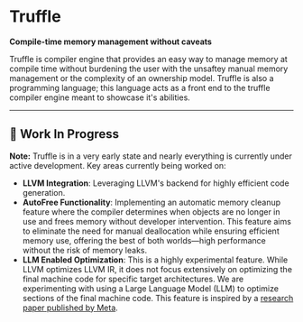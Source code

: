 # Truffle

**Compile-time memory management without caveats**

Truffle is compiler engine that provides an easy way to manage memory at compile time without burdening the user with the unsaftey manual memory management or the complexity of an ownership model. Truffle is also a programming language; this language acts as a front end to the truffle compiler engine meant to showcase it's abilities. 

---

## 🚧 Work In Progress

**Note:** Truffle is in a very early state and nearly everything is currently under active development.
Key areas currently being worked on:
- **LLVM Integration**: Leveraging LLVM's backend for highly efficient code generation.
- **AutoFree Functionality**: Implementing an automatic memory cleanup feature where the compiler determines when objects are no longer in use and frees memory without developer intervention. This feature aims to eliminate the need for manual deallocation while ensuring efficient memory use, offering the best of both worlds—high performance without the risk of memory leaks.
- **LLM Enabled Optimization**: This is a highly experimental feature. While LLVM optimizes LLVM IR, it does not focus extensively on optimizing the final machine code for specific target architectures. We are experimenting with using a Large Language Model (LLM) to optimize sections of the final machine code. This feature is inspired by a [research paper published by Meta](https://ai.meta.com/research/publications/meta-large-language-model-compiler-foundation-models-of-compiler-optimization/). 